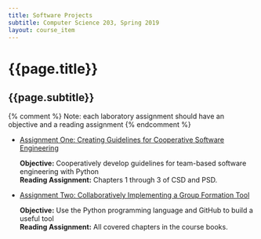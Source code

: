 ```yaml
---
title: Software Projects
subtitle: Computer Science 203, Spring 2019
layout: course_item
---
```


# {{page.title}}
## {{page.subtitle}}

{% comment %} Note: each laboratory assignment should have an objective and a reading assignment {% endcomment %}

<ul>

<li><a href="https://github.com/Allegheny-Computer-Science-203-S2019/cs203-S2019-sheets/releases/download/cs203S2019_sheets-2.0.0/cs203S2019_lab01.pdf">Assignment One: Creating Guidelines for Cooperative Software Engineering</a> <p><b>Objective:</b> Cooperatively develop guidelines for team-based software engineering with Python<br><b>Reading Assignment:</b> Chapters 1 through 3 of CSD and PSD.</p>

<li><a href="https://github.com/Allegheny-Computer-Science-203-S2019/cs203-S2019-sheets/releases/download/cs203S2019_sheets-3.0.0/cs203S2019_lab02.pdf">Assignment Two: Collaboratively Implementing a Group Formation Tool</a> <p><b>Objective:</b> Use the Python programming language and GitHub to build a useful tool<br><b>Reading Assignment:</b> All covered chapters in the course books.</p>

</ul>
